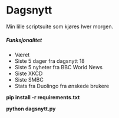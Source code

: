# Dagsnytt

Min lille scriptsuite som kjøres hver morgen.

##### Funksjonalitet

- Været
- Siste 5 dager fra dagsnytt 18
- Siste 5 nyheter fra BBC World News
- Siste XKCD
- Siste SMBC
- Stats fra Duolingo fra ønskede brukere

**pip install -r requirements.txt**

**python dagsnytt.py**